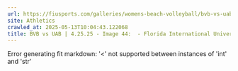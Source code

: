 ```yaml
---
url: https://fiusports.com/galleries/womens-beach-volleyball/bvb-vs-uab-4-25-25/image-44/357/62843
site: Athletics
crawled_at: 2025-05-13T10:04:43.122068
title: BVB vs UAB | 4.25.25 - Image 44:  - Florida International University
---
```


Error generating fit markdown: '<' not supported between instances of 'int' and 'str'